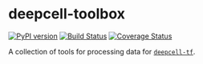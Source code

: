 # deepcell-toolbox

[![PyPI version](https://badge.fury.io/py/Deepcell-Toolbox.svg)](https://badge.fury.io/py/deepcell-toolbox)
[![Build Status](https://travis-ci.com/vanvalenlab/deepcell-toolbox.svg?branch=master)](https://travis-ci.com/vanvalenlab/deepcell-toolbox)
[![Coverage Status](https://coveralls.io/repos/github/vanvalenlab/deepcell-toolbox/badge.svg?branch=master)](https://coveralls.io/github/vanvalenlab/deepcell-toolbox?branch=master)

A collection of tools for processing data for [`deepcell-tf`](https://github.com/vanvalenlab/deepcell-tf).
